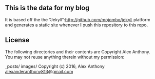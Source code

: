 ## This is the data for my blog

It is based off the the "Jekyll":http://github.com/mojombo/jekyll platform and generates a static site whenever I push this repository to this repo.

## License

The following directories and their contents are Copyright Alex Anthony. You may not reuse anything therein without my permission:

_posts/
images/
Copyright (c) 2016, Alex Anthony alexanderanthony813@gmail.com
